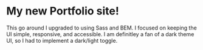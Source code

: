 # My new Portfolio site!

This go around I upgraded to using Sass and BEM.
I focused on keeping the UI simple, responsive, and accessible.  I am definitley a fan of a dark theme UI, so I had to implement a dark/light toggle.